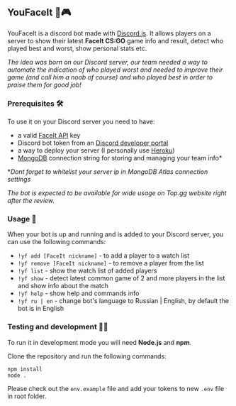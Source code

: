 ## YouFaceIt 🤖🎮

YouFaceIt is a discord bot made with [Discord.js](https://discord.js.org/).
It allows players on a server to show their latest **FaceIt CS:GO** game info and result, detect who played best and worst, show personal stats etc.

_The idea was born on our Discord server, our team needed a way to automate the indication of who played worst and needed to improve their game (and call him a noob of course) and who played best in order to praise them for good job!_

### Prerequisites 🛠️

To use it on your Discord server you need to have:

- a valid [FaceIt API](https://developers.faceit.com/) key
- Discord bot token from an [Discord developer portal](https://discord.com/developers/applications)
- a way to deploy your server (I personally use [Heroku](https://heroku.com/))
- [MongoDB](https://www.mongodb.com/) connection string for storing and managing your team info\*

\*_Dont forget to whitelist your server ip in MongoDB Atlas connection settings_

_The bot is expected to be available for wide usage on Top.gg website right after the review._

### Usage 👥

When your bot is up and running and is added to your Discord server, you can use the following commands:

- `!yf add [FaceIt nickname]` - to add a player to a watch list
- `!yf remove [FaceIt nickname]` - to remove a player from the list
- `!yf list` - show the watch list of added players
- `!yf show` - detect latest common game of 2 and more players in the list and show info about the match
- `!yf help` - show help and commands info
- `!yf ru | en` - change bot's language to Russian | English, by default the bot is in English

### Testing and development 👨‍💻

To run it in development mode you will need **Node.js** and **npm**.

Clone the repository and run the following commands:

```
npm install
node .
```

Please check out the `env.example` file and add your tokens to new `.env` file in root folder.
